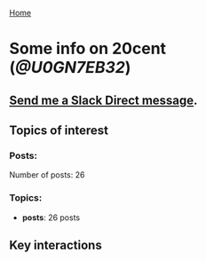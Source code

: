 [Home](https://kelu124.github.io/echommunity/)

# Some info on __20cent__ (_@U0GN7EB32_)


## [Send me a Slack Direct message](https://echopen.slack.com/messages/@20cent/).

## Topics of interest

### Posts: 

Number of posts: 26

### Topics:

* __posts__: 26 posts

## Key interactions 

